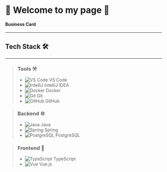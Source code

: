 # 🏮 Welcome to my page 🏮  
#### Business Card  
---

## Tech Stack 🛠️
--- 

> ### Tools ⚒️
> - <img src="https://icongr.am/simple/visualstudiocode.svg?size=20&color=007ACC" alt="VS Code"> VS Code
> - <img src="https://icongr.am/simple/intellijidea.svg?size=20&color=000000" alt="IntelliJ"> IntelliJ IDEA
> - <img src="https://icongr.am/simple/docker.svg?size=20&color=2496ED" alt="Docker"> Docker
> - <img src="https://icongr.am/simple/git.svg?size=20&color=F05032" alt="Git"> Git
> - <img src="https://icongr.am/simple/github.svg?size=20&color=181717" alt="GitHub"> GitHub

> ### Backend ⚙️  
> - <img src="https://icongr.am/simple/java.svg?size=20&color=007396" alt="Java"> Java
> - <img src="https://icongr.am/simple/spring.svg?size=20&color=6DB33F" alt="Spring"> Spring
> - <img src="https://icongr.am/simple/postgresql.svg?size=20&color=4169E1" alt="PostgreSQL"> PostgreSQL

> ### Frontend 🎨  
> - <img src="https://icongr.am/simple/typescript.svg?size=20&color=3178C6" alt="TypeScript"> TypeScript
> - <img src="https://icongr.am/simple/vuedotjs.svg?size=20&color=4FC08D" alt="Vue"> Vue.js